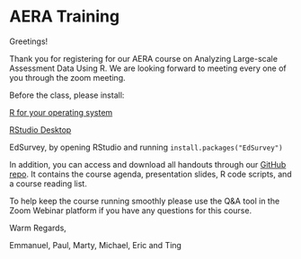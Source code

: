 # AERA Training 

Greetings! 

Thank you for registering for our AERA course on Analyzing Large-scale Assessment Data Using R. We are looking forward to meeting every one of you through the zoom meeting.  

Before the class, please install: 

[R for your operating system](https://www.r-project.org/) 

[RStudio Desktop](https://www.rstudio.com/)  

EdSurvey, by opening RStudio and running `install.packages("EdSurvey")`

In addition, you can access and download all handouts through our [GitHub repo](https://github.com/American-Institutes-for-Research/2021-AERA-EdSurvey-Training). It contains the course agenda, presentation slides, R code scripts, and a course reading list. 

To help keep the course running smoothly please use the Q&A tool in the Zoom Webinar platform if you have any questions for this course. 

Warm Regards, 

Emmanuel, Paul, Marty, Michael, Eric and Ting 
